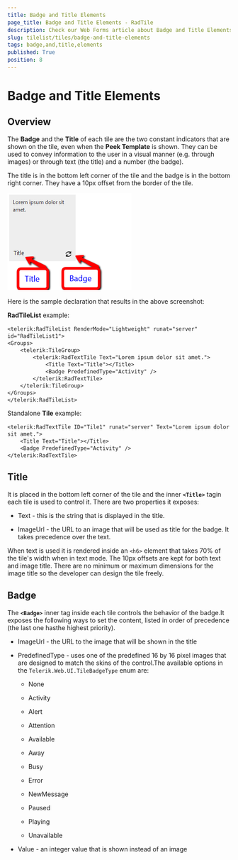 ```yaml
---
title: Badge and Title Elements
page_title: Badge and Title Elements - RadTile
description: Check our Web Forms article about Badge and Title Elements.
slug: tilelist/tiles/badge-and-title-elements
tags: badge,and,title,elements
published: True
position: 8
---
```


# Badge and Title Elements



## Overview

The **Badge** and the **Title** of each tile are the two constant indicators that are shown on the tile, even when the **Peek Template** is shown. They can be used to convey information to the user in a visual manner (e.g. through images) or through text (the title) and a number (the badge).

The title is in the bottom left corner of the tile and the badge is in the bottom right corner. They have a 10px offset from the border of the tile.

![tile List-title-and-badge-overview](images/tileList-title-and-badge-overview.png)

Here is the sample declaration that results in the above screenshot:

**RadTileList** example:

````ASP.NET
<telerik:RadTileList RenderMode="Lightweight" runat="server" id="RadTileList1">
<Groups>
	<telerik:TileGroup>
		<telerik:RadTextTile Text="Lorem ipsum dolor sit amet.">
			<Title Text="Title"></Title>
			<Badge PredefinedType="Activity" />
		</telerik:RadTextTile>
	</telerik:TileGroup>
</Groups>
</telerik:RadTileList>
````



Standalone **Tile** example:

````ASP.NET
<telerik:RadTextTile ID="Tile1" runat="server" Text="Lorem ipsum dolor sit amet.">
	<Title Text="Title"></Title>
	<Badge PredefinedType="Activity" />
</telerik:RadTextTile>
````



## Title

It is placed in the bottom left corner of the tile and the inner **`<Title>`** tagin each tile is used to control it. There are two properties it exposes:

* Text - this is the string that is displayed in the title.

* ImageUrl - the URL to an image that will be used as title for the badge. It takes precedence over the text.

When text is used it is rendered inside an `<h6>` element that takes 70% of the tile's width when in text mode. The 10px offsets are kept for both text and image title. There are no minimum or maximum dimensions for the image title so the developer can design the tile freely.

## Badge

The **`<Badge>`** inner tag inside each tile controls the behavior of the badge.It exposes the following ways to set the content, listed in order of precedence (the last one hasthe highest priority).

* ImageUrl - the URL to the image that will be shown in the title

* PredefinedType - uses one of the predefined 16 by 16 pixel images that are designed to match the skins of the control.The available options in the `Telerik.Web.UI.TileBadgeType` enum are:

	* None
	
	* Activity
	
	* Alert
	
	* Attention
	
	* Available
	
	* Away
	
	* Busy
	
	* Error
	
	* NewMessage
	
	* Paused
	
	* Playing
	
	* Unavailable

* Value - an integer value that is shown instead of an image
